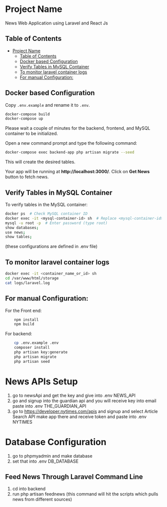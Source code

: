 # Project Name

News Web Application using Laravel and React Js

## Table of Contents

- [Project Name](#project-name)
  - [Table of Contents](#table-of-contents)
  - [Docker based Configuration](#docker-based-configuration)
  - [Verify Tables in MySQL Container](#verify-tables-in-mysql-container)
  - [To monitor laravel container logs](#to-monitor-laravel-container-logs)
  - [For manual Configuration:](#for-manual-configuration)

## Docker based Configuration

Copy `.env.example` and rename it to `.env`.

```bash
docker-compose build
docker-compose up
```

Please wait a couple of minutes for the backend, frontend, and MySQL container to be initialized.

Open a new command prompt and type the following command:

```bash
docker-compose exec backend-app php artisan migrate --seed
```

This will create the desired tables.

Your app will be running at **http://localhost:3000/**.
Click on **Get News** button to fetch news.

## Verify Tables in MySQL Container

To verify tables in the MySQL container:

```bash
docker ps  # Check MySQL container ID
docker exec -it <mysql-container-id> sh  # Replace <mysql-container-id> with the actual ID
mysql -u root -p  # Enter password (type root)
show databases;
use news;
show tables;
```

(these configurations are defined in .env file)

## To monitor laravel container logs

```bash
docker exec -it <container_name_or_id> sh
cd /var/www/html/storage
cat logs/laravel.log
```

## For manual Configuration:

For the Front end:

```bash
	npm install
	npm build
```

For backend:

```bash
    cp .env.example .env
	composer install
	php artisan key:generate
	php artisan migrate
	php artisan seed
```

# News APIs Setup

1. go to newsApi and get the key and give into .env NEWS_API
2. go and signup into the guardian api and you will receive key into email paste into .env THE_GUARDIAN_API
3. go to https://developer.nytimes.com/apis and signup and select Article Search API
   make app there and receive token and paste into .env NYTIMES

# Database Configuration

1. go to phpmyadmin and make database
2. set that into .env DB_DATABASE

## Feed News Through Laravel Command Line

1. cd into backend
2. run php artisan feednews (this command will hit the scripts which pulls news from different sources)
